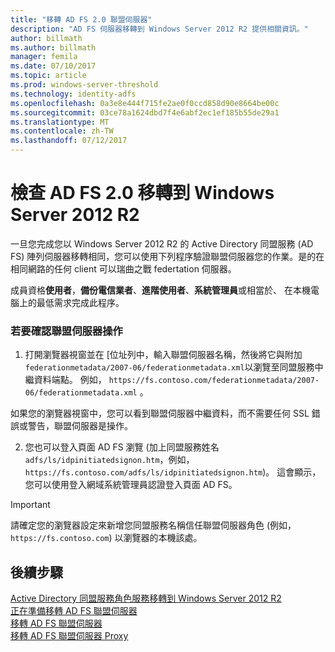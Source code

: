 ```yaml
---
title: "移轉 AD FS 2.0 聯盟伺服器"
description: "AD FS 伺服器移轉到 Windows Server 2012 R2 提供相關資訊。"
author: billmath
ms.author: billmath
manager: femila
ms.date: 07/10/2017
ms.topic: article
ms.prod: windows-server-threshold
ms.technology: identity-adfs
ms.openlocfilehash: 0a3e8e444f715fe2ae0f0ccd858d90e8664be00c
ms.sourcegitcommit: 03ce78a1624dbd7f4e6abf2ec1ef185b55de29a1
ms.translationtype: MT
ms.contentlocale: zh-TW
ms.lasthandoff: 07/12/2017
---
```

# <a name="verify-the-ad-fs-20-migration-to-windows-server-2012-r2"></a>檢查 AD FS 2.0 移轉到 Windows Server 2012 R2

一旦您完成您以 Windows Server 2012 R2 的 Active Directory 同盟服務 (AD FS) 陣列伺服器移轉相同，您可以使用下列程序驗證聯盟伺服器您的作業。是的在相同網路的任何 client 可以瑞曲之戰 federtation 伺服器。  
  
成員資格**使用者**，**備份電信業者**、**進階使用者**、**系統管理員**或相當於、 在本機電腦上的最低需求完成此程序。
  
### <a name="to-verify-that-a-federation-server-is-operational"></a>若要確認聯盟伺服器操作  
  
1.  打開瀏覽器視窗並在 [位址列中，輸入聯盟伺服器名稱，然後將它與附加`federationmetadata/2007-06/federationmetadata.xml`以瀏覽至同盟服務中繼資料端點。 例如， `https://fs.contoso.com/federationmetadata/2007-06/federationmetadata.xml` 。  
  
如果您的瀏覽器視窗中，您可以看到聯盟伺服器中繼資料，而不需要任何 SSL 錯誤或警告，聯盟伺服器是操作。  
  
2.  您也可以登入頁面 AD FS 瀏覽 (加上同盟服務姓名`adfs/ls/idpinitiatedsignon.htm`，例如， `https://fs.contoso.com/adfs/ls/idpinitiatedsignon.htm`)。  這會顯示，您可以使用登入網域系統管理員認證登入頁面 AD FS。  
  
> [!IMPORTANT]
>  請確定您的瀏覽器設定來新增您同盟服務名稱信任聯盟伺服器角色 (例如， `https://fs.contoso.com`) 以瀏覽器的本機該處。  
  
## <a name="next-steps"></a>後續步驟
 [Active Directory 同盟服務角色服務移轉到 Windows Server 2012 R2](migrate-ad-fs-service-role-to-windows-server-r2.md)   
 [正在準備移轉 AD FS 聯盟伺服器](prepare-migrate-ad-fs-server-r2.md)  
 [移轉 AD FS 聯盟伺服器](migrate-ad-fs-fed-server-r2.md)   
 [移轉 AD FS 聯盟伺服器 Proxy](migrate-fed-server-proxy-r2.md)   
